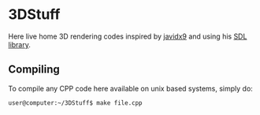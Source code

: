 # 3DStuff

Here live home 3D rendering codes inspired by [javidx9](https://www.youtube.com/channel/UC-yuWVUplUJZvieEligKBkA) and using his [SDL library](https://github.com/OneLoneCoder/videos/blob/master/olcConsoleGameEngineSDL.h).

## Compiling 

To compile any CPP code here available on unix based systems, simply do:

```console
user@computer:~/3DStuff$ make file.cpp  
```
